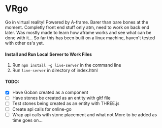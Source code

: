 # VRgo
Go in virtual reality! Powered by A-frame.
Barer than bare bones at the moment. Completly front end stuff only atm, need to work on back end later.
Was mostly made to learn how aframe works and see what can be done with it...
So far this has been built on a linux machine, haven't tested with other os's yet.

#### Install and Run Local Server to Work Files
1. Run `npm install -g live-server` in the command line
2. Run `live-server` in directory of index.html

#### TODO:
- [x] Have Goban created as a component
- [ ] Have stones be created as an entity with gltf file
- [ ] Test stones being created as an entity with THREE.js
- [ ] Create api calls for online-go 
- [ ] Wrap api calls with stone placement and what not
More to be added as time goes on...